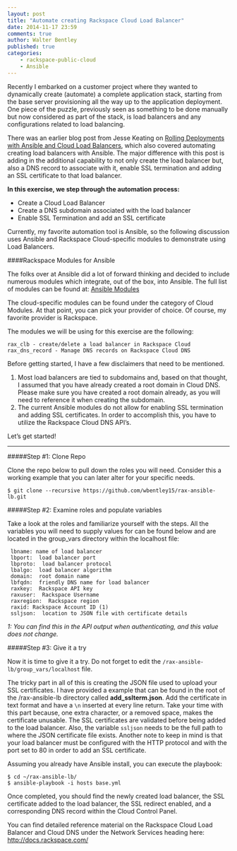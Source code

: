 ```yaml
---
layout: post
title: "Automate creating Rackspace Cloud Load Balancer"
date: 2014-11-17 23:59
comments: true
author: Walter Bentley
published: true
categories:
    - rackspace-public-cloud
    - Ansible 
---
```


Recently I embarked on a customer project where they wanted to dynamically create (automate) a complete application stack, starting from the base server provisioning all the way up to the application deployment.  One piece of the puzzle, previously seen as something to be done manually but now considered as part of the stack, is load balancers and any configurations related to load balancing.  

There was an earlier blog post from Jesse Keating on [Rolling Deployments with Ansible and Cloud Load Balancers](https://developer.rackspace.com/blog/rolling-deployments-with-ansible-and-cloud-load-balancers/), which also covered automating creating load balancers with Ansible.  The major difference with this post is adding in the additional capability to not only create the load balancer but, also a DNS record to associate with it, enable SSL termination and adding an SSL certificate to that load balancer.

<!-- more -->
**In this exercise, we step through the automation process:**
   * Create a Cloud Load Balancer
   * Create a DNS subdomain associated with the load balancer
   * Enable SSL Termination and add an SSL certificate
   

Currently, my favorite automation tool is Ansible, so the following discussion uses Ansible and Rackspace Cloud-specific modules to demonstrate using Load Balancers.

####Rackspace Modules for Ansible

The folks over at Ansible did a lot of forward thinking and decided to include numerous modules which integrate, out of the box, into Ansible.  The full list of modules can be found at:  [Ansible Modules](http://docs.ansible.com/modules_by_category.html)

The cloud-specific modules can be found under the category of Cloud Modules.  At that point, you can pick your provider of choice.  Of course, my favorite provider is Rackspace.

The modules we will be using for this exercise are the following:


	rax_clb - create/delete a load balancer in Rackspace Cloud
	rax_dns_record - Manage DNS records on Rackspace Cloud DNS

Before getting started, I have a few disclaimers that need to be mentioned.


  1. Most load balancers are tied to subdomains and, based on that thought, I assumed that you have already created a root domain in Cloud DNS.  Please make sure you have created a root domain already, as you will need to reference it when creating the subdomain.
  2. The current Ansible modules do not allow for enabling SSL termination and adding SSL certificates.  In order to accomplish this, you have to utilize the Rackspace Cloud DNS API’s.


Let’s get started!

---
#####Step #1: Clone Repo

Clone the repo below to pull down the roles you will need.  Consider this a working example that you can later alter for your specific needs.

	$ git clone --recursive https://github.com/wbentley15/rax-ansible-lb.git

#####Step #2: Examine roles and populate variables


Take a look at the roles and familiarize yourself with the steps.  All the variables you will need to supply values for can be found below and are located in the group_vars directory within the localhost file:

     lbname: name of load balancer
     lbport:  load balancer port
     lbproto:  load balancer protocol
     lbalgo:  load balancer algorithm
     domain:  root domain name
     lbfqdn:  friendly DNS name for load balancer
     raxkey:  Rackspace API key
     raxuser:  Rackspace Username
     raxregion:  Rackspace region
     raxid: Rackspace Account ID (1)
     ssljson:  location to JSON file with certificate details

*1: You can find this in the API output when authenticating, and this value does not change.*

#####Step #3: Give it a try


Now it is time to give it a try.  Do not forget to edit the `/rax-ansible-lb/group_vars/localhost` file.  

The tricky part in all of this is creating the JSON file used to upload your SSL certificates.  I have provided a example that can be found in the root of the /rax-ansible-lb directory called **add_sslterm.json**.  Add the certificate in text format and have a `\n` inserted at every line return.  Take your time with this part because, one extra character, or a removed space, makes the certificate unusable.  The SSL certificates are validated before being added to the load balancer.  Also, the variable `ssljson` needs to be the full path to where the JSON certificate file exists.  Another note to keep in mind is that your load balancer must be configured with the HTTP protocol and with the port set to 80 in order to add an SSL certificate.

Assuming you already have Ansible install, you can execute the playbook:

	$ cd ~/rax-ansible-lb/
	$ ansible-playbook -i hosts base.yml

Once completed, you should find the newly created load balancer, the SSL certificate added to the load balancer, the SSL redirect enabled, and a corresponding DNS record within the Cloud Control Panel.

You can find detailed reference material on the Rackspace Cloud Load Balancer and Cloud DNS under the Network Services heading here:  http://docs.rackspace.com/